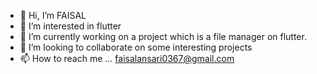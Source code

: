 - 👋 Hi, I’m FAISAL
- 👀 I’m interested in flutter 
- 🌱 I’m currently working on a project which is a file manager on flutter.
- 💞️ I’m looking to collaborate on some interesting projects
- 📫 How to reach me ... faisalansari0367@gmail.com

<!---
faisalansari0367/faisalansari0367 is a ✨ special ✨ repository because its `README.md` (this file) appears on your GitHub profile.
You can click the Preview link to take a look at your changes.
--->
